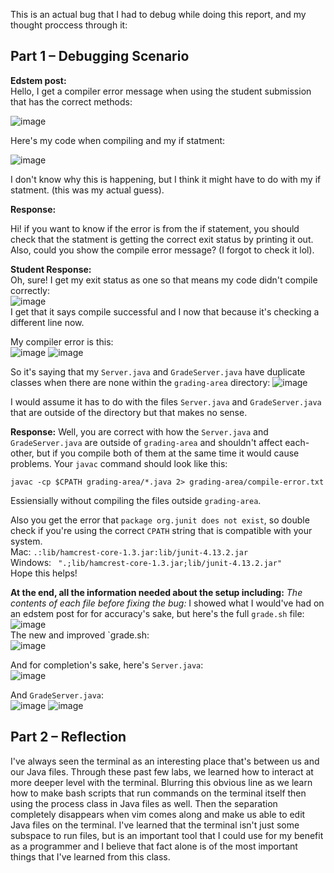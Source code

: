 This is an actual bug that I had to debug while doing this report, and my thought proccess through it: 

Part 1 – Debugging Scenario
---
**Edstem post:**    
Hello, I get a compiler error message when using the student submission that has the correct methods: 

![image](https://github.com/Passing-by-github/Lab-Report-5/assets/130006613/8b1d6740-c5ff-4790-839f-a7ce09d471b8)

Here's my code when compiling and my if statment: 

![image](https://github.com/Passing-by-github/Lab-Report-5/assets/130006613/2d6e261a-3350-40f7-8894-b8b6a8026105)

I don't know why this is happening, but I think it might have to do with my if statment. (this was my actual guess). 

**Response:**

Hi! if you want to know if the error is from the if statement, you should check that the statment is getting the correct exit status by printing it out. Also, could you show the compile error message? (I forgot to check it lol).   

**Student Response:**    
Oh, sure! I get my exit status as one so that means my code didn't compile correctly:   
![image](https://github.com/Passing-by-github/Lab-Report-5/assets/130006613/4edd6d37-8ebe-41ba-acb5-8ad359f1105e)    
I get that it says compile successful and I now that because it's checking a different line now. 

My compiler error is this:   
![image](https://github.com/Passing-by-github/Lab-Report-5/assets/130006613/0b4858f7-23ea-49fc-b89e-5c06399c4651)
![image](https://github.com/Passing-by-github/Lab-Report-5/assets/130006613/83463c03-1acf-4ae3-b3df-32372f13fb1b)


So it's saying that my `Server.java` and `GradeServer.java` have duplicate classes when there are none within the `grading-area` directory:
![image](https://github.com/Passing-by-github/Lab-Report-5/assets/130006613/5e5e96a4-c2a4-4b7f-b95b-30ab58c272c7)   

I would assume it has to do with the files `Server.java` and `GradeServer.java` that are outside of the directory but that makes no sense. 

**Response:**
Well, you are correct with how the `Server.java` and `GradeServer.java` are outside of `grading-area` and shouldn't affect each-other, but if you compile both of them at the same time it would cause problems. Your `javac` command should look like this: 

`javac -cp $CPATH grading-area/*.java 2> grading-area/compile-error.txt`   

Essiensially without compiling the files outside `grading-area`.  

Also you get the error that `package org.junit does not exist`, so double check if you're using the correct `CPATH` string that is compatible with your system.    
Mac: `.:lib/hamcrest-core-1.3.jar:lib/junit-4.13.2.jar`   
Windows: ` ".;lib/hamcrest-core-1.3.jar;lib/junit-4.13.2.jar"`  
Hope this helps! 

**At the end, all the information needed about the setup including:**
*The contents of each file before fixing the bug:*
I showed what I would've had on an edstem post for for accuracy's sake, but here's the full `grade.sh` file:       
![image](https://github.com/Passing-by-github/Lab-Report-5/assets/130006613/9e78093e-1449-49fc-b1c6-20e2ba9c2d6c)    
The new and improved `grade.sh:  
![image](https://github.com/Passing-by-github/Lab-Report-5/assets/130006613/08d1dde8-5d22-4a87-bd04-4c37e0e56972)  

 
And for completion's sake, here's `Server.java`:   
![image](https://github.com/Passing-by-github/Lab-Report-5/assets/130006613/86413607-55ee-4bb3-b9f9-850a3f7773f2)                  

And `GradeServer.java`:    
![image](https://github.com/Passing-by-github/Lab-Report-5/assets/130006613/99c6982f-0b1b-4b20-ae86-09936a1050fa)
![image](https://github.com/Passing-by-github/Lab-Report-5/assets/130006613/38b0b7ff-eb72-42d8-9dd4-ffb9f4048d13)       

Part 2 – Reflection
---


I've always seen the terminal as an interesting place that's between us and our Java files. Through these past few labs, we learned how to interact at more deeper level with the terminal. Blurring this obvious line as we learn how to make bash scripts that run commands on the terminal itself then using the process class in Java files as well. Then the separation completely disappears when vim comes along and make us able to edit Java files on the terminal. I've learned that the terminal isn't just some subspace to run files, but is an important tool that I could use for my benefit as a programmer and I believe that fact alone is of the most important things that I've learned from this class. 
